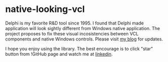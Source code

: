 native-looking-vcl
==================

Delphi is my favorite R&D tool since 1995. I found that Delphi made application will look sightly different from Windows native application. The project proposes to fix these visual incosistencies between VCL components and native Windows controls. Please visit [my blog](http://stanleyxu2005.blogspot.com) for updates.

I hope you enjoy using the library. The best encourage is to click "star" button from !GitHub page and watch me at [linkedin](https://www.linkedin.com/pub/qian-xu/4/62a/70b).
